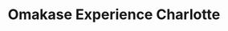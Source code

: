 ---
layout: place
title: "Omakase Experience Charlotte"
permalink: /north-carolina/charlotte/omakase-experience-charlotte.html
stateAbbr: NC
stateName: North Carolina
cityName: Charlotte
place_id: ChIJWxvHnjghVIgR2Iog3QuTHFo
photos:
  - name: >-
      places/ChIJWxvHnjghVIgR2Iog3QuTHFo/photos/AeeoHcL7z73jGZJwNzcyYpBfoCGb_4d1L3bcfMPXgo2HGUzwmqff4BKjrQBVIX9L_mYb7nxkFlNKQauL5KUePc110QLJDZdIc2Y393tTMrN4gh0a0F6Z44-aCqDyjos56adfg0akYH8V3pbgsfc7E4BR0EBA7R6EEOe6-QHGacUlS9HBOPi-hDfMgxTpfkUOp6HvhyXlqf5G5Q2pPtO2_pkr7YTedCvI1alSiNdLCb6CeQt55kpbMKn6AsYVTLUzXt9lDm0Qnt-gzGL4zsI8-uOs4unBj9ZQ6bJq5gmM04DHDG5TLw
    widthPx: 1125
    heightPx: 766
    authorAttributions:
      - displayName: Omakase Experience Charlotte
        uri: https://maps.google.com/maps/contrib/107475970739608254411
        photoUri: >-
          https://lh3.googleusercontent.com/a-/ALV-UjXa35tkHWahl29CNmQUrRywEAbHX62OIvTcz8pP8aDLcLAOTHU=s100-p-k-no-mo
    flagContentUri: >-
      https://www.google.com/local/imagery/report/?cb_client=maps_api_places.places_api&image_key=!1e10!2sAF1QipNcU1wfPKVUrFe6DoOLeeqsGDGP9lAjAX8ofrjY&hl=en-US
    googleMapsUri: >-
      https://www.google.com/maps/place//data=!3m4!1e2!3m2!1sAF1QipNcU1wfPKVUrFe6DoOLeeqsGDGP9lAjAX8ofrjY!2e10!4m2!3m1!1s0x885421389ec71b5b:0x5a1c930bdd208ad8
  - name: >-
      places/ChIJWxvHnjghVIgR2Iog3QuTHFo/photos/AeeoHcIOmza-Nx8TQ5-rEBmFpbXfviKnRQ9L6rNKbqIIoXNwcKSOORFVJBAEDFRvAM-fFAO0rW5qfVXdWLtlE7QMUUQ4T6FN-wOoPY-4LXSPJrgMysK5QmMtPEKrGQCY_G_CDzog0bFKq9ldD3V6VoOR2QsYhFdt2iYqRKrTXKEmd53oq6LkbHTpdtcQgOzfHYkBXBJUujYwz3-sPHJ8NSXhB07Us41ntFqbq1hJM4YoUucPemZkmOn60jzSsbYIxlefi5dCnrC80nd7zKPSKjNqSI60o8JEHxWSo3gO-3vDGmonJA
    widthPx: 1080
    heightPx: 609
    authorAttributions:
      - displayName: Omakase Experience Charlotte
        uri: https://maps.google.com/maps/contrib/107475970739608254411
        photoUri: >-
          https://lh3.googleusercontent.com/a-/ALV-UjXa35tkHWahl29CNmQUrRywEAbHX62OIvTcz8pP8aDLcLAOTHU=s100-p-k-no-mo
    flagContentUri: >-
      https://www.google.com/local/imagery/report/?cb_client=maps_api_places.places_api&image_key=!1e10!2sAF1QipMgECkCLonKlbJN6F0tMimTpcePfDplf6BgCLZ7&hl=en-US
    googleMapsUri: >-
      https://www.google.com/maps/place//data=!3m4!1e2!3m2!1sAF1QipMgECkCLonKlbJN6F0tMimTpcePfDplf6BgCLZ7!2e10!4m2!3m1!1s0x885421389ec71b5b:0x5a1c930bdd208ad8
  - name: >-
      places/ChIJWxvHnjghVIgR2Iog3QuTHFo/photos/AeeoHcLRoBAZfs7GbtOdN-MJTU7_j83bS2vxnajHdEuja6eGIcROlxfnj1B6csmjKDqRngovkcAvrllrRV4DHawPxFwkFyDDbDg7P4rk8eg5UARvipOvZ7KUT_5DWLsd-hlk5VABcDvR1Bo0HsJJpMwanDTD_uL4bA4U73Y1enddluadYW46_5-tqY53k-MU7ALfN7rDbudsUg1zrmlJ9AYu2lLa6-CkPx7dIH0d6QkiAI17PoW45cjfkJ6HjtID42D80TkxM4gXpreUAC1UWM3nvN_3JXeTqWGq7DRlT4eY_ZLGaw
    widthPx: 3200
    heightPx: 4800
    authorAttributions:
      - displayName: Omakase Experience Charlotte
        uri: https://maps.google.com/maps/contrib/107475970739608254411
        photoUri: >-
          https://lh3.googleusercontent.com/a-/ALV-UjXa35tkHWahl29CNmQUrRywEAbHX62OIvTcz8pP8aDLcLAOTHU=s100-p-k-no-mo
    flagContentUri: >-
      https://www.google.com/local/imagery/report/?cb_client=maps_api_places.places_api&image_key=!1e10!2sAF1QipN11YN8sM-Hx7qxo7kIinHAphSHmvJP9Juy9Zyn&hl=en-US
    googleMapsUri: >-
      https://www.google.com/maps/place//data=!3m4!1e2!3m2!1sAF1QipN11YN8sM-Hx7qxo7kIinHAphSHmvJP9Juy9Zyn!2e10!4m2!3m1!1s0x885421389ec71b5b:0x5a1c930bdd208ad8
  - name: >-
      places/ChIJWxvHnjghVIgR2Iog3QuTHFo/photos/AeeoHcIE7VdDBKGduFXteh8770qa1CH02lcBiujuuduG5u6r2R08SRQi_g3sagXSpNGh3kFaZwL61jCpzDI8-GRfWRTLYcFPeWfgs-I59o_2-oIAPwmjnaP2NEY_61oE911wDhxEARMWw1hyFvcwzpDyq17IJU4wcYwta-wRI9xx7NjjjVbH0pthx1NpPicqZzWVof4zzJYj1ByIkzvisEFSKzgl31OEZevHxXWc9sZRD6aS71TlQo0UtcSf2d5buMeqMxu-EaooKRHtgAMO5uzrjcS8UCytm6ZzwakPDeVHX_CKD3sEzcauEbbdTOFcb9IVzUU0SCMJ4WQjtZLLk4OofIWQKmEZ2twzS7PoYIOnQ4Odks_8G9ubHyQqQWrUHbH5acE2l6xpSIvwbAmEbq4pBuye1_Enm7z4SphJ4yN4jj62_lhW
    widthPx: 3024
    heightPx: 4032
    authorAttributions:
      - displayName: Shannon vanWitzenburg
        uri: https://maps.google.com/maps/contrib/116737369223824143023
        photoUri: >-
          https://lh3.googleusercontent.com/a/ACg8ocJD8UI7QiwM2VLRIudWrQNkfmC2GlaOdMX_x7FNJpywQ81h_Q=s100-p-k-no-mo
    flagContentUri: >-
      https://www.google.com/local/imagery/report/?cb_client=maps_api_places.places_api&image_key=!1e10!2sCIHM0ogKEICAgIDBtqav7AE&hl=en-US
    googleMapsUri: >-
      https://www.google.com/maps/place//data=!3m4!1e2!3m2!1sCIHM0ogKEICAgIDBtqav7AE!2e10!4m2!3m1!1s0x885421389ec71b5b:0x5a1c930bdd208ad8
  - name: >-
      places/ChIJWxvHnjghVIgR2Iog3QuTHFo/photos/AeeoHcLXOJqO0DKAeGeuTsCg4ibizvVIEkQtSoyZGW_Nr3XyR1X3m6428-UUhwOWXEV7N-ETVoCAnOrYP3IB3B-kT91VA2CJQe4I_ukVD7bI9MC1uSa7BDg-Too7DGqb5vaoRuFP7t9ESHZW0zqUD8fEK9lQhx3RJ1D2CkF-6_0itGZvNTwF7C98XG-V81-NbOmmy0y3OC1oUSIQ1oOvPwFy7SqVkfqjQ6PwpIshMiywgRLEeuVsD-0Hs0DBk-eVWltV6bhlvTIgmSPAttZxxvLRGds7h4hCQwET1LASCyQr1ohU4LpqXOwbTB6tZ9qW1ouNJweSOneZoXI7NEa-0puTpM3zz4iP6BZxEX6n9KJPQQeyl3lrRRisT7l281NzPJnjNfYmsFNHwRP1yUUh6NBDj11DKG9_aTd_I-cTrvOldiXKDg
    widthPx: 4000
    heightPx: 3000
    authorAttributions:
      - displayName: Phi Phạm
        uri: https://maps.google.com/maps/contrib/108343186059111590620
        photoUri: >-
          https://lh3.googleusercontent.com/a-/ALV-UjVKWVyvetAf1aY4v--EZMtJ4JqFWtLZC4aju4sAdlFNwAm8etM=s100-p-k-no-mo
    flagContentUri: >-
      https://www.google.com/local/imagery/report/?cb_client=maps_api_places.places_api&image_key=!1e10!2sCIHM0ogKEICAgIDllf2tdQ&hl=en-US
    googleMapsUri: >-
      https://www.google.com/maps/place//data=!3m4!1e2!3m2!1sCIHM0ogKEICAgIDllf2tdQ!2e10!4m2!3m1!1s0x885421389ec71b5b:0x5a1c930bdd208ad8
  - name: >-
      places/ChIJWxvHnjghVIgR2Iog3QuTHFo/photos/AeeoHcITWgvyzIDwzanDLUZbb5tJTnohQD928hiQhxptalkD-vkrVqE7nypFo1J7dC9ALQwf0G4QUbZP_lyKL6x1__rDwxNMWi0o8mO6G-QV8i-GrHsprlVwXNpLO4WXUvnPLIXDS_r2xGCEus-g0YDxXz2An_6kYZJq4c3uJJb1DrAqT9jqdSubQKp-i18cmiHloxBLxOcLiwZjeuLvAUd_C4pv9DNg56ML5rY7dUsj-8WUa11-6BxvJS_5FwYgEwHmLCTH2KuMguVem7k9BzLkgIupyUy01h3oxrRT2Yv-FiG-EQ2JIf8ofn6bldaw2niGsKdH2BjnqOrhnaLofg2wDcnLVlxcWfcfrXDPdmZP7-FbXlZggG7G6zimgBqYhwR_8WcMQT3V1W_7gv1t8Xagb0-1vuTwUK4Q7MTHFxXTBIABbA
    widthPx: 3024
    heightPx: 4032
    authorAttributions:
      - displayName: Susie Runkle
        uri: https://maps.google.com/maps/contrib/103057049520899972157
        photoUri: >-
          https://lh3.googleusercontent.com/a-/ALV-UjVu9cPGsC0wHntWbaFCGxnmy02XnVCEEo7epEfz8jji0BMwvEnO=s100-p-k-no-mo
    flagContentUri: >-
      https://www.google.com/local/imagery/report/?cb_client=maps_api_places.places_api&image_key=!1e10!2sCIHM0ogKEICAgICn7PHyAQ&hl=en-US
    googleMapsUri: >-
      https://www.google.com/maps/place//data=!3m4!1e2!3m2!1sCIHM0ogKEICAgICn7PHyAQ!2e10!4m2!3m1!1s0x885421389ec71b5b:0x5a1c930bdd208ad8
  - name: >-
      places/ChIJWxvHnjghVIgR2Iog3QuTHFo/photos/AeeoHcKR1o07BhxcD2uiYh0Vq0QdsvlcwunhpXLnYFjKA5L63bwovIT-Hk8WXEwbWFcscihN0uzglj7AV5BzfcwFqRMZrM-IJ3gcpIj-iCUUODYQ1BUmxsdgprkLdjSuIVR9gfcQ3DmppCWtSh1Rs23oe1-YO5jppKzH3uo35JjezlL8CLLbKVd8ABq0TukFBk_bJoDnaXqdGP_cblJlS9sSAqYw0mrA3oFMwrXdDf3Zud3woIF1tJK5Lrl4V2QVwi6-fMVF5oUkC99cF6U6XvsafMlbI9x2aBwB3hnaGv9-1ElTialih2hIu8ZoC_kb9MncTyT6-eJiO4wXLUXkt29ksREyCGURQ1XrWQqMAIoRwcrVE3ojOxDZ3qQo9afyexaYn7-ZI4dPG6JAsoc-mDFyaf-M_THqVPM81kvvIRV0YhGewvvB
    widthPx: 1848
    heightPx: 2772
    authorAttributions:
      - displayName: Stefanie Brunner
        uri: https://maps.google.com/maps/contrib/105964203423045683270
        photoUri: >-
          https://lh3.googleusercontent.com/a-/ALV-UjXLOZrsnaW_rE_ZsUTxdQv-kTs4yiZJUrY4zFqlOrhnddUZ-gYCqQ=s100-p-k-no-mo
    flagContentUri: >-
      https://www.google.com/local/imagery/report/?cb_client=maps_api_places.places_api&image_key=!1e10!2sCIHM0ogKEICAgID_w7-asQE&hl=en-US
    googleMapsUri: >-
      https://www.google.com/maps/place//data=!3m4!1e2!3m2!1sCIHM0ogKEICAgID_w7-asQE!2e10!4m2!3m1!1s0x885421389ec71b5b:0x5a1c930bdd208ad8
  - name: >-
      places/ChIJWxvHnjghVIgR2Iog3QuTHFo/photos/AeeoHcINs6rvkzNJPQVHgoRUtajxMlojjzGuZpgSqZ9RjirYe5y_Ws5iyiiNFNe6kWgHVqBYE_kcg_3HtLKzicli66ir1ejA0T6CRCRTUPo7EwNl5Qevh6OnoGh4ieVfnmWXw03BCPJ8eEYfNTyDRAlnNB4iCOIU7TAONwsPXVaPwySvI7x4ABVxLiyDqgXwmrCdI9_kWsux9I1X0o5Zt_Ha3_7ZjGxgo5i7aNmwrEldXZNn-vnwfKvtJiwuFCmHK5jQRBaOg_z3iAMIFddlWe1ZQEDbZG-H596Hx5rDvTIMUmFHnMntwwhaU9ir_5V60dTTedU3whwF_GNVFLcFQo9ZroHUMq6xH1qknc17G-WwYKZ35xAHYxmj-Wh9zt_xLGgwrSHM_uv7ZKgfpYW8-ejg-FlPdcdZTooQZiVJue7zzssJ_zw
    widthPx: 2994
    heightPx: 3681
    authorAttributions:
      - displayName: Carol Rego
        uri: https://maps.google.com/maps/contrib/108531436744470278826
        photoUri: >-
          https://lh3.googleusercontent.com/a-/ALV-UjW2hY7OxdtgdaRvbFuOpNICqPKPuDmAM3ozCavv97mB4fhkmbZ8=s100-p-k-no-mo
    flagContentUri: >-
      https://www.google.com/local/imagery/report/?cb_client=maps_api_places.places_api&image_key=!1e10!2sCIHM0ogKEICAgIDbkpvp6QE&hl=en-US
    googleMapsUri: >-
      https://www.google.com/maps/place//data=!3m4!1e2!3m2!1sCIHM0ogKEICAgIDbkpvp6QE!2e10!4m2!3m1!1s0x885421389ec71b5b:0x5a1c930bdd208ad8
  - name: >-
      places/ChIJWxvHnjghVIgR2Iog3QuTHFo/photos/AeeoHcIwxi4aTNvtlUlEsMxzLU9ulLr_j4hRMzYNgENgEqIh1gsiDe2sCIZpyONUxzAy_5xclRVy979A4xJqT-uDyOfLbhhmaPzq7epp0K7Adfc-B2PSpg2GVU20QEeCKzmur5qsHYBc2T4e8ZRDHg5yLcYHOmCjpxdInuO8R4ZoMK0JvLPB8ZrBlPow-JXwaoOMc7gmAPBXGFjFVagQf4iYgOoienJLM7zzg_idz2mlz34ZJPPV6KlgxcR-qBwNbiDf1Q85SBYqf5FR1uioPUcOToTJiZlYaPG7a8m2XkdFjOzleGoZah8Vwcaj-Qd1Lu_LCYWRonu_MnbeXEh7zPC7d2nlB-SCyPmwwH3HeAEAXXAHwzEqKHQr92tTVpDlGFOdzAHk1Uw5xT_FdJjnO2ILeeA32WnRIVgSK4eYNeI0woPS3A
    widthPx: 3024
    heightPx: 4032
    authorAttributions:
      - displayName: Seth Stidham
        uri: https://maps.google.com/maps/contrib/110430506009723141085
        photoUri: >-
          https://lh3.googleusercontent.com/a/ACg8ocJKwhpn6bZmh-uO6bZDTqHsBpT3No8q9i38n25eHiJET1KMKQ=s100-p-k-no-mo
    flagContentUri: >-
      https://www.google.com/local/imagery/report/?cb_client=maps_api_places.places_api&image_key=!1e10!2sCIHM0ogKEICAgIC-g7mBbg&hl=en-US
    googleMapsUri: >-
      https://www.google.com/maps/place//data=!3m4!1e2!3m2!1sCIHM0ogKEICAgIC-g7mBbg!2e10!4m2!3m1!1s0x885421389ec71b5b:0x5a1c930bdd208ad8
  - name: >-
      places/ChIJWxvHnjghVIgR2Iog3QuTHFo/photos/AeeoHcJKk0VpVJteufrBAPHDd19sacD0jGmP26q5j2Yx8HO2Pp-RuzSLTuFmXu9Yatfnjl2qkLNP5R55B_abB5TbqapBS4m9JhFlJCQHRsPPLjdh1NErUblMqXuMle8nTV3WrvahzHdRf75ew2yPFh1Qku_thlgWvrTBUCyAYixKjuQBkLKsAqNdu3igIb6Yx9aio4SbSRhCxy7sMIqWd_sEOXw9RDcC-ItPVixWpG4zU-YRLXE0LvAvQjrl3AlY74BfKstkZVY1M1IozJbjNEhTErjayCxTEs_hGMh5CYt4gS-FzG1w6iYzK8PYUyL6pDbmjAiLbi7x-ZX3px5JNCTGoYNBhmRch8fgIH4bCp2lCPFX8VwprrHINF3n2cvYe0RqAfCLrUhPk2aMdfjxYUiONFKJkgNRawGJGcQq1mYYM72cFQ
    widthPx: 3024
    heightPx: 4032
    authorAttributions:
      - displayName: Carol Rego
        uri: https://maps.google.com/maps/contrib/108531436744470278826
        photoUri: >-
          https://lh3.googleusercontent.com/a-/ALV-UjW2hY7OxdtgdaRvbFuOpNICqPKPuDmAM3ozCavv97mB4fhkmbZ8=s100-p-k-no-mo
    flagContentUri: >-
      https://www.google.com/local/imagery/report/?cb_client=maps_api_places.places_api&image_key=!1e10!2sCIHM0ogKEICAgIDbkpvpaQ&hl=en-US
    googleMapsUri: >-
      https://www.google.com/maps/place//data=!3m4!1e2!3m2!1sCIHM0ogKEICAgIDbkpvpaQ!2e10!4m2!3m1!1s0x885421389ec71b5b:0x5a1c930bdd208ad8
address: 2907 Providence Rd STE 101, Charlotte, NC 28211, USA
street: 2907 Providence Rd STE 101
city: Charlotte
state: NC
zip: '28211'
country: USA
neighborhood: Providence Park
latitude: '35.171305'
longitude: '-80.807536'
accessibility_options:
  wheelchairAccessibleParking: true
  wheelchairAccessibleEntrance: true
  wheelchairAccessibleRestroom: true
  wheelchairAccessibleSeating: true
business_status: OPERATIONAL
name: Omakase Experience Charlotte
google_maps_links:
  directionsUri: >-
    https://www.google.com/maps/dir//''/data=!4m7!4m6!1m1!4e2!1m2!1m1!1s0x885421389ec71b5b:0x5a1c930bdd208ad8!3e0
  placeUri: https://maps.google.com/?cid=6493226441925233368
  writeAReviewUri: >-
    https://www.google.com/maps/place//data=!4m3!3m2!1s0x885421389ec71b5b:0x5a1c930bdd208ad8!12e1
  reviewsUri: >-
    https://www.google.com/maps/place//data=!4m4!3m3!1s0x885421389ec71b5b:0x5a1c930bdd208ad8!9m1!1b1
  photosUri: >-
    https://www.google.com/maps/place//data=!4m3!3m2!1s0x885421389ec71b5b:0x5a1c930bdd208ad8!10e5
primary_type: Sushi Restaurant
opening_hours:
  regular: null
  current: null
secondary_opening_hours:
  regular:
    weekdayDescriptions: null
    type: null
  current:
    weekdayDescriptions: null
    type: null
phone: (704) 754-4315
price_level: null
price_range: $100 &ndash; & up
rating: '4.8'
rating_count: 56
website: http://omakaseclt.com/
description: null
reviews: null
parking_options: null
payment_options: null
allow_dogs: null
curbside_pickup: null
delivery: null
dine_in: null
good_for_children: null
good_for_groups: null
good_for_sports: null
live_music: null
menu_for_children: null
outdoor_seating: null
reservable: null
restroom: null
serves_beer: null
serves_breakfast: null
serves_brunch: null
serves_cocktails: null
serves_coffee: null
serves_dinner: null
serves_dessert: null
serves_lunch: null
serves_vegetarian_food: null
serves_wine: null
takeout: null

---